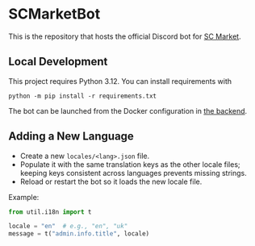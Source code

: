 # SCMarketBot
This is the repository that hosts the official Discord bot for [SC Market](https://sc-market.space).

## Local Development
This project requires Python 3.12. You can install requirements with
```shell
python -m pip install -r requirements.txt
```

The bot can be launched from the Docker configuration in [the backend](https://github.com/SC-Market/sc-market-backend).

## Adding a New Language

- Create a new `locales/<lang>.json` file.
- Populate it with the same translation keys as the other locale files; keeping keys consistent across languages prevents missing strings.
- Reload or restart the bot so it loads the new locale file.

Example:

```python
from util.i18n import t

locale = "en"  # e.g., "en", "uk"
message = t("admin.info.title", locale)
```

